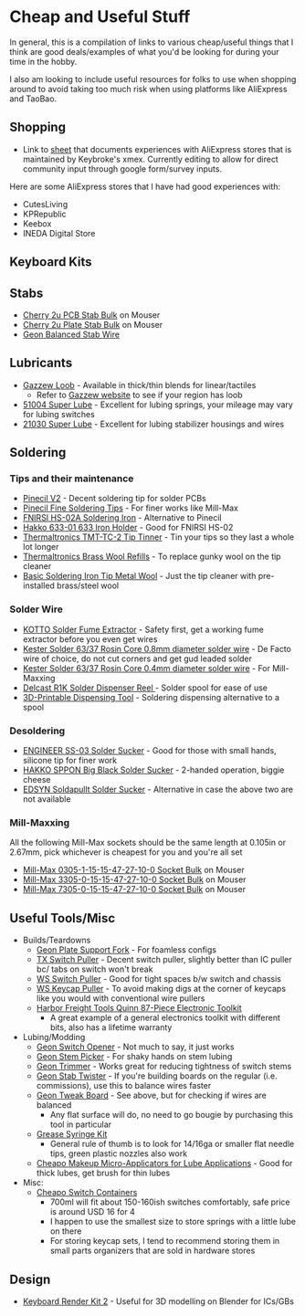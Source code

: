 # Cheap and Useful Stuff

In general, this is a compilation of links to various cheap/useful things that I think are good deals/examples of what you'd be looking for during your time in the hobby.

I also am looking to include useful resources for folks to use when shopping around to avoid taking too much risk when using platforms like AliExpress and TaoBao.

## Shopping

- Link to [sheet](https://docs.google.com/spreadsheets/u/0/d/e/2PACX-1vTC07f0YZG5CrKL2Z2oo-L09cMz6pnGOsV2Jj1hpLIpBHFAcK9_Pyegcq4LhHK2MOo8WaUYQ_SdYdIn/pubhtml) that documents experiences with AliExpress stores that is maintained by Keybroke's xmex. Currently editing to allow for direct community input through google form/survey inputs.

Here are some AliExpress stores that I have had good experiences with:

- CutesLiving
- KPRepublic
- Keebox
- INEDA Digital Store

## Keyboard Kits

## Stabs

- [Cherry 2u PCB Stab Bulk](https://www.mouser.com/ProductDetail/540-G99-0742) on Mouser
- [Cherry 2u Plate Stab Bulk](https://www.mouser.com/ProductDetail/540-G99-0224) on Mouser
- [Geon Balanced Stab Wire](https://divinikey.com/products/geon-balanced-stabilizer-wire)

## Lubricants

- [Gazzew Loob](https://ringerkeys.com/collections/lubricants/products/gazzews-loob-3g) - Available in thick/thin blends for linear/tactiles
  - Refer to [Gazzew website](https://www.gazzew.com/home) to see if your region has loob
- [51004 Super Lube](https://www.amazon.com/Super-Lube-51004-Synthetic-Viscosity/dp/B000UKUHXK) - Excellent for lubing springs, your mileage may vary for lubing switches
- [21030 Super Lube](https://www.amazon.com/Super-Lube-21030-Synthetic-Grease/dp/B000XBH9HI) - Excellent for lubing stabilizer housings and wires

## Soldering

### Tips and their maintenance

- [Pinecil V2](https://pine64.com/product/pinecil-smart-mini-portable-soldering-iron/) - Decent soldering tip for solder PCBs
- [Pinecil Fine Soldering Tips](https://pine64.com/product/pinecil-soldering-short-tip-set-fine/) - For finer works like Mill-Max
- [FNIRSI HS-02A Soldering Iron](https://www.amazon.com/gp/product/B0DBLMH1HS) - Alternative to Pinecil
- [Hakko 633-01 633 Iron Holder](https://www.amazon.com/gp/product/B000TGNWCS) - Good for FNIRSI HS-02
- [Thermaltronics TMT-TC-2 Tip Tinner](https://www.amazon.com/dp/B00NS4J6BY) - Tin your tips so they last a whole lot longer
- [Thermaltronics Brass Wool Refills](https://www.amazon.com/gp/product/B00NS49LPU) - To replace gunky wool on the tip cleaner
- [Basic Soldering Iron Tip Metal Wool](https://www.amazon.com/Soldering-Iron-Tip-Cleaner-Non-slip/dp/B08SLBSLK4) - Just the tip cleaner with pre-installed brass/steel wool

### Solder Wire

- [KOTTO Solder Fume Extractor](https://www.amazon.com/gp/product/B09XXKG863?ie=UTF8&th=1) - Safety first, get a working fume extractor before you even get wires
- [Kester Solder 63/37 Rosin Core 0.8mm diameter solder wire](https://www.amazon.com/dp/B00DE2QVIG) - De Facto wire of choice, do not cut corners and get gud leaded solder
- [Kester Solder 63/37 Rosin Core 0.4mm diameter solder wire](https://www.amazon.com/dp/B004X4L076) - For Mill-Maxxing
- [Delcast R1K Solder Dispenser Reel ](https://www.amazon.com/gp/product/B00PQF98X4) - Solder spool for ease of use
- [3D-Printable Dispensing Tool](https://www.printables.com/model/843353-solder-scroll-ergonomic-adjustable-solder-tool) - Soldering dispensing alternative to a spool

### Desoldering

- [ENGINEER SS-03 Solder Sucker](https://www.amazon.com/dp/B0D7Q293KV) - Good for those with small hands, silicone tip for finer work
- [HAKKO SPPON Big Black Solder Sucker](https://www.amazon.com/dp/B001D7IGX2) - 2-handed operation, biggie cheese
- [EDSYN Soldapullt Solder Sucker](https://www.amazon.com/EDSYN-The-Original-Deluxe-SOLDAPULLT/dp/B006GOKVKI) - Alternative in case the above two are not available

### Mill-Maxxing

All the following Mill-Max sockets should be the same length at 0.105in or 2.67mm, pick whichever is cheapest for you and you're all set

- [Mill-Max 0305-1-15-15-47-27-10-0 Socket Bulk](https://mou.sr/3B0XuoA) on Mouser
- [Mill-Max 3305-0-15-15-47-27-10-0 Socket Bulk](https://mou.sr/3zcrq0c) on Mouser
- [Mill-Max 7305-0-15-15-47-27-10-0 Socket Bulk](https://mou.sr/3GI1SIY) on Mouser

## Useful Tools/Misc

- Builds/Teardowns
  - [Geon Plate Support Fork](https://geon.works/products/geon-plate-support-fork) - For foamless configs
  - [TX Switch Puller](https://divinikey.com/products/tx-switch-puller?variant=40208825876545) - Decent switch puller, slightly better than IC puller bc/ tabs on switch won't break
  - [WS Switch Puller](https://divinikey.com/collections/keyboard-tools/products/wuque-titanium-switch-puller) - Good for tight spaces b/w switch and chassis
  - [WS Keycap Puller](https://shop.wuquestudio.com/products/ws-keycap-puller) - To avoid making digs at the corner of keycaps like you would with conventional wire pullers
  - [Harbor Freight Tools Quinn 87-Piece Electronic Toolkit](https://www.harborfreight.com/electronics-repair-kit-87-piece-59258.html)
    - A great example of a general electronics toolkit with different bits, also has a lifetime warranty
- Lubing/Modding
  - [Geon Switch Opener](https://geon.works/products/geon-switch-opener) - Not much to say, it just works
  - [Geon Stem Picker](https://divinikey.com/collections/accessories/products/geon-stem-picker) - For shaky hands on stem lubing
  - [Geon Trimmer](https://divinikey.com/products/geon-trimmer) - Works great for reducing tightness of switch stems
  - [Geon Stab Twister](https://divinikey.com/products/geon-stabilizer-twister) - If you're building boards on the regular (i.e. commissions), use this to balance wires faster
  - [Geon Tweak Board](https://divinikey.com/products/geon-tweak-board?variant=40912016277569) - See above, but for checking if wires are balanced
    - Any flat surface will do, no need to go bougie by purchasing this tool in particular
  - [Grease Syringe Kit](https://www.amazon.com/gp/product/B096SXX35J/ref=ewc_pr_img_1?smid=A18PGAU3QO1D7Q&th=1)
    - General rule of thumb is to look for 14/16ga or smaller flat needle tips, green plastic nozzles also work
  - [Cheapo Makeup Micro-Applicators for Lube Applications](https://www.amazon.com/Applicator-Disposable-Applicators-Mascara-Extension/dp/B09YHJ685C) - Good for thick lubes, get brush for thin lubes
- Misc:
  - [Cheapo Switch Containers](https://www.aliexpress.us/item/3256805089867412.html)
    - 700ml will fit about 150-160ish switches comfortably, safe price is around USD 16 for 4
    - I happen to use the smallest size to store springs with a little lube on there
    - For storing keycap sets, I tend to recommend storing them in small parts organizers that are sold in hardware stores

## Design

- [Keyboard Render Kit 2](https://blendermarket.com/products/krk2) - Useful for 3D modelling on Blender for ICs/GBs
